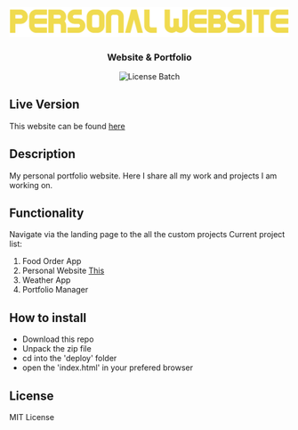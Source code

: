 <div align="center">
  <br />
    <img src="./banner.png" width="546" alt="Banner" />
    <h3>Website & Portfolio</h3>
  <p>
   <img src="https://img.shields.io/github/license/Coopexx/food-order-app" alt="License Batch" />
  </p>
</div>

## Live Version

This website can be found [here](https://hendriktreuner.me/)

## Description

My personal portfolio website.
Here I share all my work and projects I am working on.

## Functionality

Navigate via the landing page to the all the custom projects
Current project list:

1. Food Order App
2. Personal Website [This](https://hendriktreuner.me/)
3. Weather App
4. Portfolio Manager

## How to install

-   Download this repo
-   Unpack the zip file
-   cd into the 'deploy' folder
-   open the 'index.html' in your prefered browser

## License

MIT License

